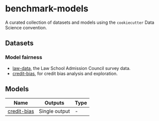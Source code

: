 # benchmark-models

A curated collection of datasets and models using the `cookiecutter` Data Science convention.

## Datasets

### Model fairness

- [law-data](./law-data), the Law School Admission Council survey data.
- [credit-bias](./credit-bias), for credit bias analysis and exploration.

## Models

| Name                         |Outputs|Type|
|------------------------------|-------|----|
| [credit-bias](./credit-bias) | Single output| - |

